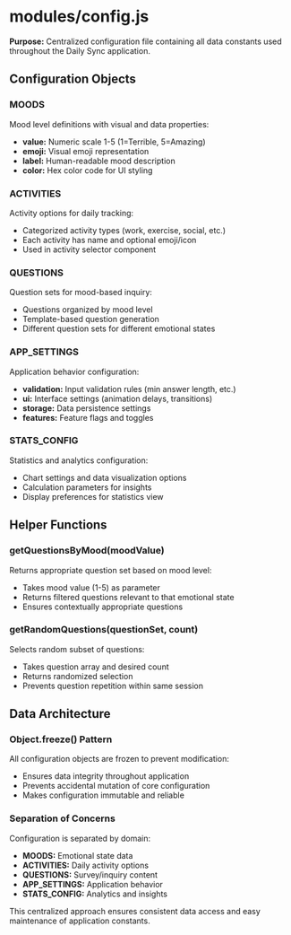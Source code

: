 # modules/config.js

**Purpose:** Centralized configuration file containing all data constants used throughout the Daily Sync application.

## Configuration Objects

### MOODS
Mood level definitions with visual and data properties:
- **value:** Numeric scale 1-5 (1=Terrible, 5=Amazing)
- **emoji:** Visual emoji representation
- **label:** Human-readable mood description
- **color:** Hex color code for UI styling

### ACTIVITIES
Activity options for daily tracking:
- Categorized activity types (work, exercise, social, etc.)
- Each activity has name and optional emoji/icon
- Used in activity selector component

### QUESTIONS
Question sets for mood-based inquiry:
- Questions organized by mood level
- Template-based question generation
- Different question sets for different emotional states

### APP_SETTINGS
Application behavior configuration:
- **validation:** Input validation rules (min answer length, etc.)
- **ui:** Interface settings (animation delays, transitions)
- **storage:** Data persistence settings
- **features:** Feature flags and toggles

### STATS_CONFIG
Statistics and analytics configuration:
- Chart settings and data visualization options
- Calculation parameters for insights
- Display preferences for statistics view

## Helper Functions

### getQuestionsByMood(moodValue)
Returns appropriate question set based on mood level:
- Takes mood value (1-5) as parameter
- Returns filtered questions relevant to that emotional state
- Ensures contextually appropriate questions

### getRandomQuestions(questionSet, count)
Selects random subset of questions:
- Takes question array and desired count
- Returns randomized selection
- Prevents question repetition within same session

## Data Architecture

### Object.freeze() Pattern
All configuration objects are frozen to prevent modification:
- Ensures data integrity throughout application
- Prevents accidental mutation of core configuration
- Makes configuration immutable and reliable

### Separation of Concerns
Configuration is separated by domain:
- **MOODS:** Emotional state data
- **ACTIVITIES:** Daily activity options  
- **QUESTIONS:** Survey/inquiry content
- **APP_SETTINGS:** Application behavior
- **STATS_CONFIG:** Analytics and insights

This centralized approach ensures consistent data access and easy maintenance of application constants.